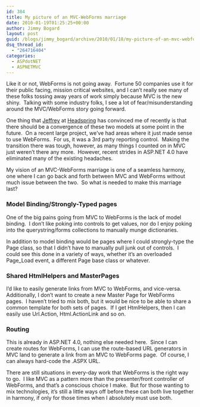 ```yaml
---
id: 384
title: My picture of an MVC-WebForms marriage
date: 2010-01-19T01:25:25+00:00
author: Jimmy Bogard
layout: post
guid: /blogs/jimmy_bogard/archive/2010/01/18/my-picture-of-an-mvc-webforms-marriage.aspx
dsq_thread_id:
  - "264716404"
categories:
  - ASPdotNET
  - ASPNETMVC
---
```

Like it or not, WebForms is not going away.&#160; Fortune 50 companies use it for their public facing, mission critical websites, and I can’t really see many of these folks tossing away years of work simply because MVC is the new shiny.&#160; Talking with some industry folks, I see a lot of fear/misunderstanding around the MVC/WebForms story going forward.

One thing that [Jeffrey](http://jeffreypalermo.com/) at [Headspring](http://www.headspring.com) has convinced me of recently is that there should be a convergence of these two models at some point in the future.&#160; On a recent large project, we’ve had areas where it just made sense to use WebForms.&#160; For us, it was a 3rd party reporting control.&#160; Making the transition there was tough, however, as many things I counted on in MVC just weren’t there any more.&#160; However, recent strides in ASP.NET 4.0 have eliminated many of the existing headaches.

My vision of an MVC-WebForms marriage is one of a seamless harmony, one where I can go back and forth between MVC and WebForms without much issue between the two.&#160; So what is needed to make this marriage last?

### Model Binding/Strongly-Typed pages

One of the big pains going from MVC to WebForms is the lack of model binding.&#160; I don’t like poking into controls to get values, nor do I enjoy poking into the querystring/forms collections to manually munge dictionaries.

In addition to model binding would be pages where I could strongly-type the Page class, so that I didn’t have to manually pull junk out of controls.&#160; I could see this done in a variety of ways, whether it’s an overloaded Page_Load event, a different Page base class or whatever.

### Shared HtmlHelpers and MasterPages

I’d like to easily generate links from MVC to WebForms, and vice-versa.&#160; Additionally, I don’t want to create a new Master Page for WebForms pages.&#160; I haven’t tried to mix both, but it would be nice to be able to share a common template for both sets of pages.&#160; If I get HtmlHelpers, then I can easily use Url.Action, Html.ActionLink and so on.

### Routing

This is already in ASP.NET 4.0, nothing else needed here.&#160; Since I can create routes for WebForms, I can use the route-based URL generators in MVC land to generate a link from an MVC to WebForms page.&#160; Of course, I can always hard-code the .ASPX URL.

There are still situations in every-day work that WebForms is the right way to go.&#160; I like MVC as a pattern more than the presenter/front controller of WebForms, and that’s a conscious choice I make.&#160; But for those wanting to mix technologies, it’s still a little ways off before these can both live together in harmony, if only for those times when I absolutely must use both.
